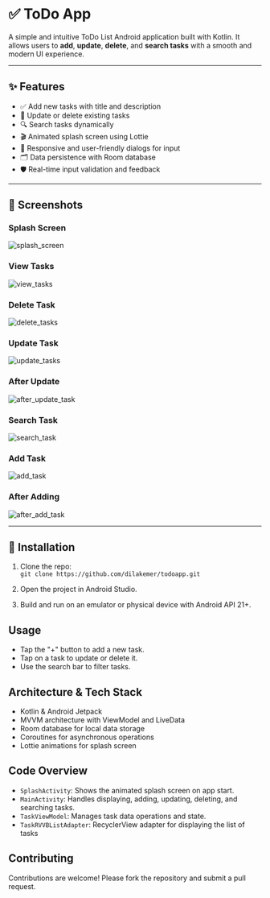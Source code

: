 # ✅ ToDo App

A simple and intuitive ToDo List Android application built with Kotlin. It allows users to **add**, **update**, **delete**, and **search tasks** with a smooth and modern UI experience.

---

## ✨ Features

- ✅ Add new tasks with title and description  
- 🔁 Update or delete existing tasks  
- 🔍 Search tasks dynamically  
- 🎬 Animated splash screen using Lottie  
- 🧾 Responsive and user-friendly dialogs for input  
- 🗂️ Data persistence with Room database  
- 🛡️ Real-time input validation and feedback  

---

## 📸 Screenshots

### Splash Screen  
![splash_screen](splash_screen.png)

### View Tasks  
![view_tasks](view_tasks.png)

### Delete Task  
![delete_tasks](after_delete_task.png)

### Update Task  
![update_tasks](update_task.png)

### After Update  
![after_update_task](after_update_task.png)

### Search Task  
![search_task](search_task.png)

### Add Task  
![add_task](add_task.png)

### After Adding  
![after_add_task](after_add_task.png)

---

## 🚀 Installation

1. Clone the repo:  
   `git clone https://github.com/dilakemer/todoapp.git`

2. Open the project in Android Studio.

3. Build and run on an emulator or physical device with Android API 21+.

## Usage

- Tap the "+" button to add a new task.
- Tap on a task to update or delete it.
- Use the search bar to filter tasks.

## Architecture & Tech Stack

- Kotlin & Android Jetpack
- MVVM architecture with ViewModel and LiveData
- Room database for local data storage
- Coroutines for asynchronous operations
- Lottie animations for splash screen

## Code Overview

- `SplashActivity`: Shows the animated splash screen on app start.
- `MainActivity`: Handles displaying, adding, updating, deleting, and searching tasks.
- `TaskViewModel`: Manages task data operations and state.
- `TaskRVVBListAdapter`: RecyclerView adapter for displaying the list of tasks

## Contributing

Contributions are welcome! Please fork the repository and submit a pull request.


